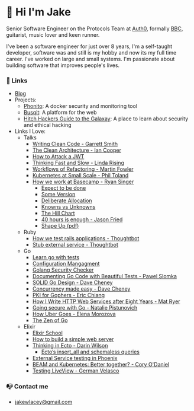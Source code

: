 # 👋 Hi I'm Jake

Senior Software Engineer on the Protocols Team at [Auth0](https://auth0.com), formally [BBC](https://bbc.co.uk), guitarist, music lover and keen runner. 

I've been a software engineer for just over 8 years, I'm a self-taught developer, software was and still is my hobby and now its my full time career. I've worked on large and small systems. I'm passionate about building software that improves people's lives. 

### 🔗 Links
- [Blog](https://jakelacey.com)
- Projects:
  - [Phonito](https://phonito.io): A docker security and monitoring tool
  - [Busqit](https://github.com/Busqit): A platform for the web
  - [Hitch Hackers Guide to the Galaxay](https://jakelacey2012.github.io/hitch-hackers-guide-to-the-galaxy/): A place to learn about security and ethical hacking
- Links I Love:
  - Talks
     - [Writing Clean Code - Garrett Smith](https://www.youtube.com/watch?v=CQyt9Vlkbis) 
     - [The Clean Architecture - Ian Cooper](https://www.youtube.com/watch?v=SxJPQ5qXisw)
     - [How to Attack a JWT](https://www.youtube.com/watch?v=muYmiEtPL8U)
	 - [Thinking Fast and Slow - Linda Rising](https://www.youtube.com/watch?v=XjbTLIqnq-o)
     - [Workflows of Refactoring - Martin Fowler](https://www.youtube.com/watch?v=vqEg37e4Mkw)
     - [Kubernetes at Small Scale - Phil Toland](https://www.youtube.com/watch?v=i3tqGlBWHNs)
     - [How we work at Basecamp - Ryan Singer](https://www.youtube.com/watch?v=ATpJBeuknaQ)
       - [Expect to be done](https://www.youtube.com/watch?v=VxMLpe9dQ2g)
	   - [Some Version](https://www.youtube.com/watch?v=pj2_ABFz9Tg)
       - [Deliberate Allocation](https://www.youtube.com/watch?v=M43-0t-hckQ)
	   - [Knowns vs Unknowns](https://www.youtube.com/watch?v=JwrI6rxELFw)
	   - [The Hill Chart](https://www.youtube.com/watch?v=UlLkS0lxRV0)
       - [40 hours is enough - Jason Fried](https://www.youtube.com/watch?v=r_cc-JrTe38)
       - [Shape Up (pdf)](https://basecamp.com/shapeup/shape-up.pdf)
  - Ruby
     - [How we test rails applications - Thoughtbot](https://thoughtbot.com/blog/how-we-test-rails-applications)
     - [Stub external service - Thoughtbot](https://thoughtbot.com/blog/how-to-stub-external-services-in-tests)
  - Go
     - [Learn go with tests](https://github.com/quii/learn-go-with-tests)
     - [Configuration Mangagment](https://github.com/ilyakaznacheev/cleanenv)
     - [Golang Security Checker](https://github.com/securego/gosec)
     - [Documenting Go Code with Beautiful Tests - Pawel Slomka](https://www.youtube.com/watch?v=TGg6cc0QCzw)
     - [SOLID Go Design - Dave Cheney](https://www.youtube.com/watch?v=zzAdEt3xZ1M)
     - [Concurrency made easy - Dave Cheney](https://www.youtube.com/watch?v=yKQOunhhf4A)
     - [PKI for Gophers - Eric Chiang](https://www.youtube.com/watch?v=VwPQKS9Njv0)
     - [How I Write HTTP Web Services after Eight Years - Mat Ryer](https://www.youtube.com/watch?v=rWBSMsLG8po)
     - [Going secure with Go - Natalie Pistunovich](https://www.youtube.com/watch?v=9e2gRtzemGo)
     - [How Uber Goes - Elena Morozova](https://www.youtube.com/watch?v=nLskCRJOdxM)
     - [The Zen of Go](https://the-zen-of-go.netlify.app/)
   - Elixir
     - [Elixir School](https://elixirschool.com/)
     - [How to build a simple web server](https://dev.to/jonlunsford/elixir-building-a-small-json-endpoint-with-plug-cowboy-and-poison-1826)
     - [Thinking in Ecto - Darin Wilson](https://www.youtube.com/watch?v=YQxopjai0CU)
       - [Ecto’s insert_all and schemaless queries](http://blog.plataformatec.com.br/2016/05/ectos-insert_all-and-schemaless-queries/)
     - [External Service testing in Phoenix](https://dev.to/vinhnglx/external-service-testing-in-phoenix-3ehg)
	 - [BEAM and Kubernetes: Better together? - Cory O'Daniel](https://www.youtube.com/watch?v=Nv6GfEGv0kc)
	 - [Testing LiveView - German Velasco](https://www.youtube.com/watch?v=h8NURVLysrk)
	
### 📭 Contact me
- jakewlacey@gmail.com
